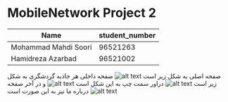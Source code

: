 # MobileNetwork Project 2
Name | student_number
------------ | -------------
Mohammad Mahdi Soori | 96521263
Hamidreza Azarbad | 96521002

صفحه اصلی به شکل زیر است
![alt text](https://github.com/riasati/MobileNetwork/blob/feature_SecondDesign/IMG_20210530_131323.jpg?raw=true)
صفحه داخلی هر جاذبه گردشگری به شکل زیر است
![alt text](https://github.com/riasati/MobileNetwork/blob/feature_SecondDesign/IMG_20210530_131546.jpg?raw=true)
دراور سمت چپ به این شکل است
![alt text](https://github.com/riasati/MobileNetwork/blob/feature_SecondDesign/IMG_20210530_131411.jpg?raw=true)
و در آخر صفحه درباره ما نیز به این صورت است
![alt text](https://github.com/riasati/MobileNetwork/blob/feature_SecondDesign/IMG_20210530_131447.jpg?raw=true)